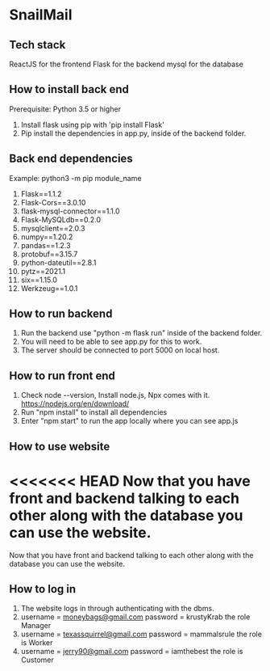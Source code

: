 # SnailMail
## Tech stack
ReactJS for the frontend
Flask for the backend
mysql for the database

## How to install back end
Prerequisite: Python 3.5 or higher
1. Install flask using pip with 'pip install Flask' 
2. Pip install the dependencies in app.py, inside of the backend folder. 

## Back end dependencies
Example: python3 -m pip module_name
1. Flask==1.1.2 
2. Flask-Cors==3.0.10 
3. flask-mysql-connector==1.1.0
4. Flask-MySQLdb==0.2.0
5. mysqlclient==2.0.3
6. numpy==1.20.2
7. pandas==1.2.3
8. protobuf==3.15.7
9. python-dateutil==2.8.1
10. pytz==2021.1
11. six==1.15.0
12. Werkzeug==1.0.1

## How to run backend
1. Run the backend use "python -m flask run" inside of the backend folder.
2. You will need to be able to see app.py for this to work.
3. The server should be connected to port 5000 on local host.

## How to run front end
1. Check node --version, Install node.js, Npx comes with it.  https://nodejs.org/en/download/
2. Run "npm install" to install all dependencies
3. Enter "npm start" to run the app locally where you can see app.js

## How to use website
<<<<<<< HEAD
Now that you have front and backend talking to each other along with the database you can use the website.
=======
Now that you have front and backend talking to each other along with the database you can use the website.

## How to log in
1. The website logs in through authenticating with the dbms.
2. username = moneybags@gmail.com password = krustyKrab the role Manager
3. username = texassquirrel@gmail.com password = mammalsrule the role is Worker
4. username = jerry90@gmail.com password =  iamthebest the role is Customer
